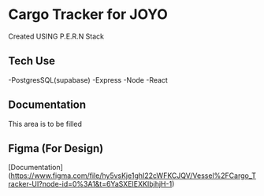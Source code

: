 # Cargo Tracker for JOYO

Created USING P.E.R.N Stack



## Tech Use
-PostgresSQL(supabase)
-Express
-Node
-React

## Documentation
This area is to be filled

## Figma (For Design)
[Documentation] (https://www.figma.com/file/hy5vsKje1ghI22cWFKCJQV/Vessel%2FCargo_Tracker-UI?node-id=0%3A1&t=6YaSXEIEXKIbjhjH-1)

